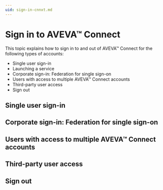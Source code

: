 ```yaml
---
uid: sign-in-cnnxt.md
---
```


# Sign in to AVEVA™ Connect

This topic explains how to sign in to and out of AVEVA™ Connect for the following types of accounts:

* Single user sign-in
* Launching a service
* Corporate sign-in: Federation for single sign-on
* Users with access to multiple AVEVA™ Connect accounts
* Third-party user access
* Sign out

## Single user sign-in

<!--Be sure to link sign-in subtopics to the "Launch a service" topic.-->


## Corporate sign-in: Federation for single sign-on


## Users with access to multiple AVEVA™ Connect accounts


## Third-party user access


## Sign out